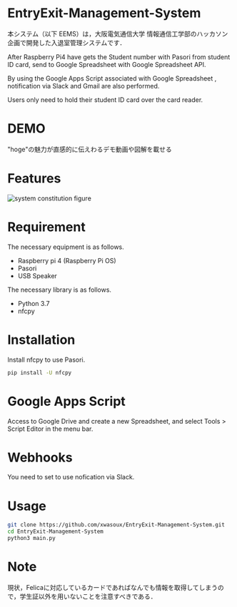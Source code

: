 # EntryExit-Management-System
本システム（以下 EEMS）は，大阪電気通信大学 情報通信工学部のハッカソン企画で開発した入退室管理システムです．

After Raspberry Pi4 have gets the Student number with Pasori from student ID card, send to Google Spreadsheet with Google Spreadsheet API.

By using the Google Apps Script associated with Google Spreadsheet , notification via Slack and Gmail are also performed.

Users only need to hold their student ID card over the card reader.
 
# DEMO
 
"hoge"の魅力が直感的に伝えわるデモ動画や図解を載せる
 
# Features
![system constitution figure](https://github.com/xwasoux/image/blob/master/EEMS/systemConstitutionFigure.png)

 
# Requirement

The necessary equipment is as follows.
+ Raspberry pi 4 (Raspberry Pi OS)
+ Pasori
+ USB Speaker


The necessary library is as follows.
* Python 3.7 
* nfcpy

 
# Installation
 
Install nfcpy to use Pasori.
 
```bash
pip install -U nfcpy
```

# Google Apps Script
Access to Google Drive and create a new Spreadsheet, and select Tools > Script Editor in the menu bar.

# Webhooks
You need to set to use nofication via Slack.
 
# Usage
 
```bash
git clone https://github.com/xwasoux/EntryExit-Management-System.git
cd EntryExit-Management-System
python3 main.py
```
 
# Note
 
現状，Felicaに対応しているカードであればなんでも情報を取得してしまうので，学生証以外を用いないことを注意すべきである．
